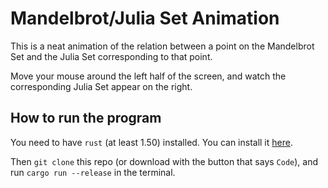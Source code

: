 # Mandelbrot/Julia Set Animation

This is a neat animation of the relation between a point on the Mandelbrot Set and the Julia Set corresponding to that point.

Move your mouse around the left half of the screen, and watch the corresponding Julia Set appear on the right.

## How to run the program

You need to have `rust` (at least 1.50) installed. You can install it [here](https://www.rust-lang.org/tools/install).

Then `git clone` this repo (or download with the button that says `Code`), and run `cargo run --release` in the terminal.
